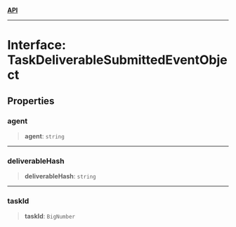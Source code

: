 [**API**](../../../README.md)

***

# Interface: TaskDeliverableSubmittedEventObject

## Properties

### agent

> **agent**: `string`

***

### deliverableHash

> **deliverableHash**: `string`

***

### taskId

> **taskId**: `BigNumber`

